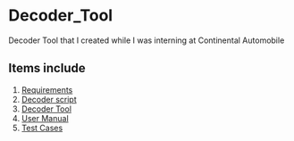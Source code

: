 # Decoder_Tool

Decoder Tool that I created while I was interning at Continental Automobile 

## Items include
1. [Requirements](/Requirements.xlsx)
2. [Decoder script](/decoder.py)
3. [Decoder Tool]()
4. [User Manual]()
5. [Test Cases]()
